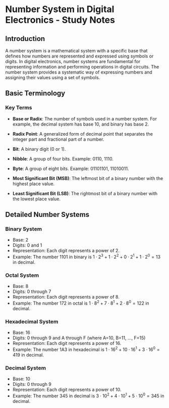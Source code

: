# Number System in Digital Electronics - Study Notes

## Introduction

A number system is a mathematical system with a specific base that defines how numbers are represented and expressed using symbols or digits. In digital electronics, number systems are fundamental for representing information and performing operations in digital circuits. The number system provides a systematic way of expressing numbers and assigning their values using a set of symbols.

## Basic Terminology

### Key Terms

- **Base or Radix**: The number of symbols used in a number system. For example, the decimal system has base 10, and binary has base 2.

- **Radix Point**: A generalized form of decimal point that separates the integer part and fractional part of a number.

- **Bit**: A binary digit (0 or 1).

- **Nibble**: A group of four bits. Example: 0110, 1110.

- **Byte**: A group of eight bits. Example: 01101101, 11010011.

- **Most Significant Bit (MSB)**: The leftmost bit of a binary number with the highest place value.

- **Least Significant Bit (LSB)**: The rightmost bit of a binary number with the lowest place value.

## Detailed Number Systems

### Binary System

- Base: 2
- Digits: 0 and 1
- Representation: Each digit represents a power of 2.
- Example: The number 1101 in binary is $1 \cdot 2^3 + 1 \cdot 2^2 + 0 \cdot 2^1 + 1 \cdot 2^0 = 13$ in decimal.

### Octal System

- Base: 8
- Digits: 0 through 7
- Representation: Each digit represents a power of 8.
- Example: The number 172 in octal is $1 \cdot 8^2 + 7 \cdot 8^1 + 2 \cdot 8^0 = 122$ in decimal.

### Hexadecimal System

- Base: 16
- Digits: 0 through 9 and A through F (where A=10, B=11, ..., F=15)
- Representation: Each digit represents a power of 16.
- Example: The number 1A3 in hexadecimal is $1 \cdot 16^2 + 10 \cdot 16^1 + 3 \cdot 16^0 = 419$ in decimal.

### Decimal System

- Base: 10
- Digits: 0 through 9
- Representation: Each digit represents a power of 10.
- Example: The number 345 in decimal is $3 \cdot 10^2 + 4 \cdot 10^1 + 5 \cdot 10^0 = 345$ in decimal.

